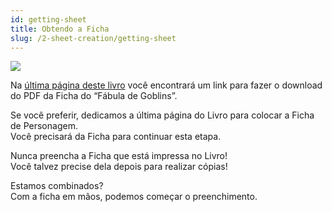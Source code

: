 ```yaml
---
id: getting-sheet
title: Obtendo a Ficha
slug: /2-sheet-creation/getting-sheet
---
```


<img src="https://fabulas-e-goblins-book.s3-us-west-2.amazonaws.com/FichaThumb.jpg" />

Na [última página deste livro](/9-appendix/character-sheet) você encontrará um link para fazer o download do PDF da Ficha do “Fábula de Goblins”.

Se você preferir, dedicamos a última página do Livro para colocar a Ficha de Personagem.<br/>
Você precisará da Ficha para continuar esta etapa.

Nunca preencha a Ficha que está impressa no Livro! <br/>
Você talvez precise dela depois para realizar cópias!

Estamos combinados?<br/>
Com a ficha em mãos, podemos começar o preenchimento.
